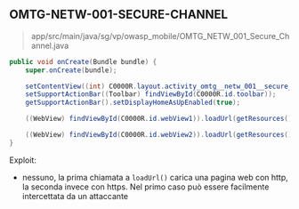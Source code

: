 ## OMTG-NETW-001-SECURE-CHANNEL

> app/src/main/java/sg/vp/owasp_mobile/OMTG_NETW_001_Secure_Channel.java

```java
public void onCreate(Bundle bundle) {
	super.onCreate(bundle);

	setContentView((int) C0000R.layout.activity_omtg__netw_001__secure__channel);
	setSupportActionBar((Toolbar) findViewById(C0000R.id.toolbar));
	getSupportActionBar().setDisplayHomeAsUpEnabled(true);

	((WebView) findViewById(C0000R.id.webView1)).loadUrl(getResources().getString(C0000R.string.url_example));

	((WebView) findViewById(C0000R.id.webView2)).loadUrl(getResources().getString(C0000R.string.url_example_ssl));
}
```

Exploit:

- nessuno, la prima chiamata a `loadUrl()` carica una pagina web con http, la seconda invece con https.
Nel primo caso può essere facilmente intercettata da un attaccante